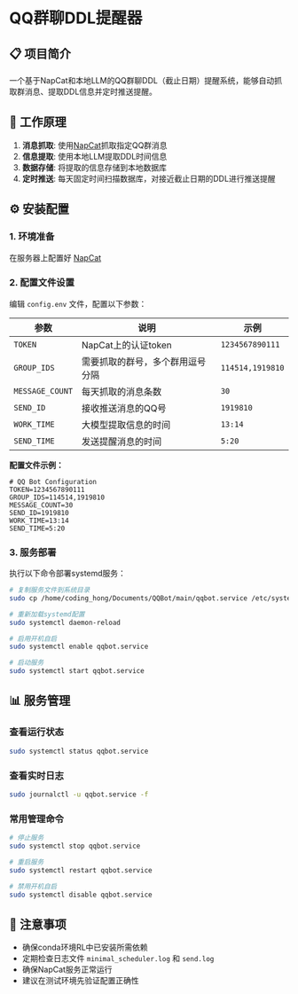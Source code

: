 # QQ群聊DDL提醒器

## 📋 项目简介

一个基于NapCat和本地LLM的QQ群聊DDL（截止日期）提醒系统，能够自动抓取群消息、提取DDL信息并定时推送提醒。

## 🔧 工作原理

1. **消息抓取**: 使用[NapCat](https://github.com/NapNeko/NapCatQQ)抓取指定QQ群消息
2. **信息提取**: 使用本地LLM提取DDL时间信息
3. **数据存储**: 将提取的信息存储到本地数据库
4. **定时推送**: 每天固定时间扫描数据库，对接近截止日期的DDL进行推送提醒

## ⚙️ 安装配置

### 1. 环境准备

在服务器上配置好 [NapCat](https://github.com/NapNeko/NapCatQQ)

### 2. 配置文件设置

编辑 `config.env` 文件，配置以下参数：

| 参数 | 说明 | 示例 |
|------|------|------|
| `TOKEN` | NapCat上的认证token | `1234567890111` |
| `GROUP_IDS` | 需要抓取的群号，多个群用逗号分隔 | `114514,1919810` |
| `MESSAGE_COUNT` | 每天抓取的消息条数 | `30` |
| `SEND_ID` | 接收推送消息的QQ号 | `1919810` |
| `WORK_TIME` | 大模型提取信息的时间 | `13:14` |
| `SEND_TIME` | 发送提醒消息的时间 | `5:20` |

**配置文件示例：**
```env
# QQ Bot Configuration
TOKEN=1234567890111
GROUP_IDS=114514,1919810
MESSAGE_COUNT=30
SEND_ID=1919810
WORK_TIME=13:14
SEND_TIME=5:20
```

### 3. 服务部署

执行以下命令部署systemd服务：

```bash
# 复制服务文件到系统目录
sudo cp /home/coding_hong/Documents/QQBot/main/qqbot.service /etc/systemd/system/

# 重新加载systemd配置
sudo systemctl daemon-reload

# 启用开机自启
sudo systemctl enable qqbot.service

# 启动服务
sudo systemctl start qqbot.service
```

## 📊 服务管理

### 查看运行状态
```bash
sudo systemctl status qqbot.service
```

### 查看实时日志
```bash
sudo journalctl -u qqbot.service -f
```

### 常用管理命令
```bash
# 停止服务
sudo systemctl stop qqbot.service

# 重启服务
sudo systemctl restart qqbot.service

# 禁用开机自启
sudo systemctl disable qqbot.service
```

## 📝 注意事项

- 确保conda环境RL中已安装所需依赖
- 定期检查日志文件 `minimal_scheduler.log` 和 `send.log`
- 确保NapCat服务正常运行
- 建议在测试环境先验证配置正确性 
